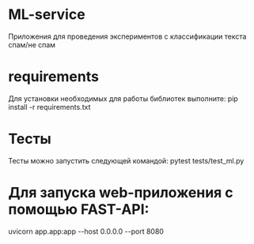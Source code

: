 # ML-service
Приложения для проведения экспериментов с классификации текста спам/не спам
# requirements
Для установки необходимых для работы библиотек выполните:
pip install -r requirements.txt
# Тесты 
Тесты можно запустить следующей командой:
pytest tests/test_ml.py
# Для запуска web-приложения с помощью FAST-API:
uvicorn app.app:app --host 0.0.0.0 --port 8080
